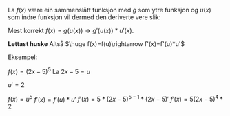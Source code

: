 
La $f(x)$ være ein sammenslått funksjon med $g$ som ytre funksjon og $u(x)$ som indre funksjon vil dermed den deriverte vere slik:

Mest korrekt
$f(x)=g(u(x))\rightarrow g'(u(x))*u'(x)$.

**Lettast  huske**
Altså $\huge f(x)=f(u)\rightarrow f'(x)=f'(u)*u'$



Eksempel:


$f(x)=(2x-5)^5$
La $2x-5=u$

$u'=2$

$f(x)=u^5$
$f'(x)=f'(u)*u'$
$f'(x)=5*(2x-5)^{5-1}*(2x-5)'$
$f'(x)=5(2x-5)^4*2$


